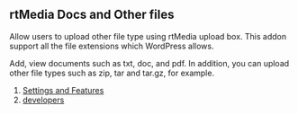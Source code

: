 ## rtMedia Docs and Other files

Allow users to upload other file type using rtMedia upload box. This addon support all the file extensions which WordPress allows.

Add, view documents such as txt, doc, and pdf. In addition, you can upload other file types such as zip, tar and tar.gz, for example.

1. [Settings and Features](../addons/rtmedia-docs-and-other-files/features.md)
2. [developers](../addons/rtmedia-docs-and-other-files/developers.md)
